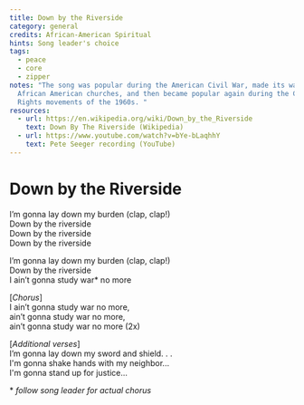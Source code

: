 ```yaml
---
title: Down by the Riverside
category: general
credits: African-American Spiritual
hints: Song leader's choice
tags:
  - peace
  - core
  - zipper
notes: "The song was popular during the American Civil War, made its way into
  African American churches, and then became popular again during the Civil
  Rights movements of the 1960s. "
resources:
  - url: https://en.wikipedia.org/wiki/Down_by_the_Riverside
    text: Down By The Riverside (Wikipedia)
  - url: https://www.youtube.com/watch?v=bYe-bLaqhhY
    text: Pete Seeger recording (YouTube)
---
```

# Down by the Riverside

I’m gonna lay down my burden (clap, clap!)\
Down by the riverside\
Down by the riverside\
Down by the riverside  

I’m gonna lay down my burden (clap, clap!)\
Down by the riverside\
I ain’t gonna study war* no more  

[*Chorus*]\
I ain’t gonna study war no more,\
ain’t gonna study war no more,\
ain’t gonna study war no more (2x)  

[*Additional verses*]\
I’m gonna lay down my sword and shield. . .\
I'm gonna shake hands with my neighbor...\
I'm gonna stand up for justice...  

\* *follow song leader for actual chorus*
